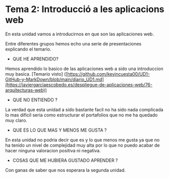 # Tema 2: Introducció a les aplicacions web

En esta unidad vamos a introducirnos en que son las aplicaciones web.

Entre diferentes grupos hemos echo una serie de presentaciones explicando el temario.

* QUE HE APRENDIDO?

Hemos aprendido lo basico de las aplicaciones web a sido una introduccion muy basica.
[Temario visto] ([https://github.com/kevincuesta00/UD1-GitHub-y-MarkDown/blob/main/diario_UD1.md](https://javiergarciaescobedo.es/despliegue-de-aplicaciones-web/76-arquitecturas-web))

* QUE NO ENTIENDO ? 

 La verdad que esta unidad a sido bastante facil no ha sido nada complicada lo mas dificil seria como estructurar el portafolios que no me ha quedado muy claro.
 
* QUE ES LO QUE MAS Y MENOS ME GUSTA ?

 En esta unidad no podria decir que es y lo que menos me gusta ya que no ha tenido un nivel de complejidad muy alta por lo que no puedo acabar de hacer ninguna valoracion positiva ni  negativa.

* COSAS QUE ME HUBIERA GUSTADO APRENDER ? 

 Con ganas de saber que nos esperara la segunda unidad.
